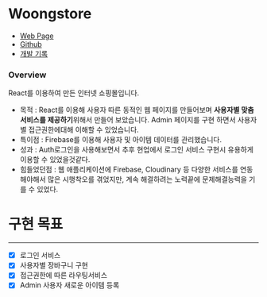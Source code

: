 # Woongstore

- [Web Page](https://joyful-cocada-222e27.netlify.app)
- [Github](https://github.com/dixk3458/WoongStore)
- [개발 기록](https://www.notion.so/0755975403f749889ba8fc0edc3b3537?pvs=4)

### Overview

React를 이용하여 만든 인터넷 쇼핑몰입니다.

- 목적 : React를 이용해 사용자 따른 동적인 웹 페이지를 만들어보며 **사용자별 맞춤 서비스를 제공하기**위해서 만들어 보았습니다.
  Admin 페이지를 구현 하면서 사용자별 접근권한에대해 이해할 수 있었습니다.
- 특이점 : Firebase를 이용해 사용자 및 아이템 데이터를 관리했습니다.
- 성과 : Auth로그인을 사용해보면서 추후 현업에서 로그인 서비스 구현시 유용하게 이용할 수 있었을것같다.
- 힘들었던점 : 웹 애플리케이션에 Firebase, Cloudinary 등 다양한 서비스를 연동해야해서 많은 시행착오를 겪었지만, 계속 해결하려는 노력끝에 문제해결능력을 기를 수 있었다.

# 구현 목표

---

- [x] 로그인 서비스
- [x] 사용자별 장바구니 구현
- [x] 접근권한에 따른 라우팅서비스
- [x] Admin 사용자 새로운 아이템 등록
